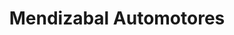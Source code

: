 ---
title: "Mendizabal Automotores"
url: /san-fernando-del-valle-de-catamarca/mendizabal-automotores/
shop: coche
---
